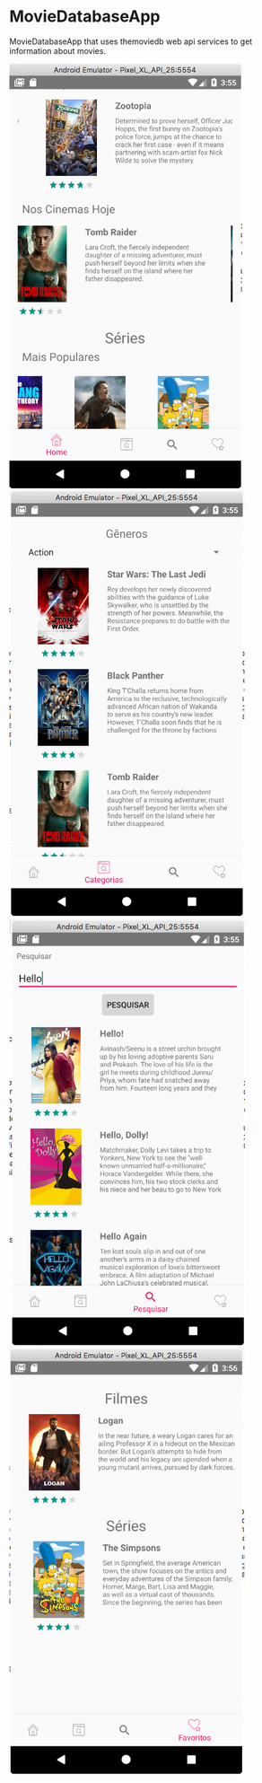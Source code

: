 # MovieDatabaseApp
MovieDatabaseApp that uses themoviedb web api services to get information about movies.

![Preview](https://github.com/bitsbr/MovieDatabaseApp/blob/master/image01.png)
![Preview](https://github.com/bitsbr/MovieDatabaseApp/blob/master/image02.png)
![Preview](https://github.com/bitsbr/MovieDatabaseApp/blob/master/image03.png)
![Preview](https://github.com/bitsbr/MovieDatabaseApp/blob/master/image04.png)

